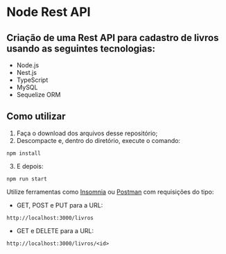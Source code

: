 # Node Rest API
 
## Criação de uma **Rest API** para cadastro de livros usando as seguintes tecnologias: 
 * Node.js
 * Nest.js
 * TypeScript
 * MySQL
 * Sequelize ORM

## Como utilizar
1. Faça o download dos arquivos desse repositório;
2. Descompacte e, dentro do diretório, execute o comando:
```
npm install
```
3. E depois:
```
npm run start
```

Utilize ferramentas como [Insomnia](https://insomnia.rest/ "Insomnia's Homepage") ou [Postman](https://www.postman.com/ "Postman's Homepage") com requisições do tipo:
* GET, POST e PUT para a URL:
```
http://localhost:3000/livros
```
* GET e DELETE para a URL:
```
http://localhost:3000/livros/<id>
```
